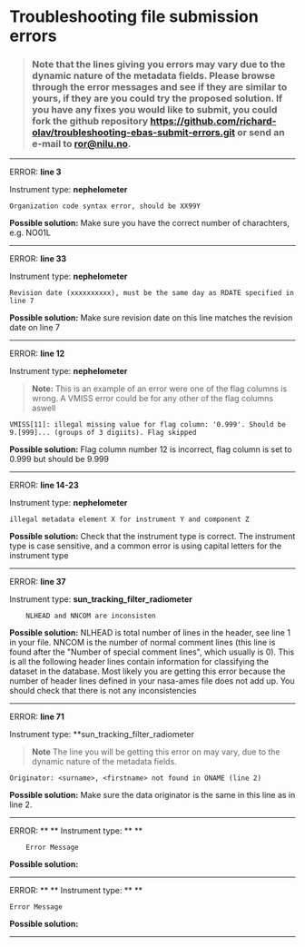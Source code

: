 Troubleshooting file submission errors
============

> ### Note that the lines giving you errors may vary due to the dynamic nature of the metadata fields. Please browse through the error messages and see if they are similar to yours, if they are you could try the proposed solution. If you have any fixes you would like to submit, you could fork the github repository <https://github.com/richard-olav/troubleshooting-ebas-submit-errors.git> or send an e-mail to <ror@nilu.no>.

***
ERROR: **line 3**

Instrument type: **nephelometer** 

	Organization code syntax error, should be XX99Y

**Possible solution:**
Make sure you have the correct number of charachters, e.g. NO01L	

***

ERROR: **line 33**

Instrument type: **nephelometer**

	Revision date (xxxxxxxxxx), must be the same day as RDATE specified in line 7
	
**Possible solution:**
Make sure revision date on this line matches the revision date on line 7

***

ERROR: **line 12**

Instrument type: **nephelometer**

> **Note:** This is an example of an error were one of the flag columns is wrong. A VMISS error could be for any other of the flag columns aswell 

	VMISS[11]: illegal missing value for flag column: '0.999'. Should be 9.[999]... (groups of 3 digiits). Flag skipped

**Possible solution:**
Flag column number 12 is incorrect, flag column is set to 0.999 but should be 9.999 

***

ERROR: **line 14-23**

Instrument type: **nephelometer**

	illegal metadata element X for instrument Y and component Z

**Possible solution:**
Check that the instrument type is correct. The instrument type is case sensitive, and a common error is using capital letters for the instrument type

***

ERROR: **line 37**

Instrument type: **sun_tracking_filter_radiometer**

        NLHEAD and NNCOM are inconsisten 

**Possible solution:**
NLHEAD is total number of lines in the header, see line 1 in your file. NNCOM is the number of normal comment lines (this line is found after the "Number of special comment lines", which usually is 0).
This is all the following header lines contain information for classifying the dataset in the database. 
Most likely you are getting this error because the number of header lines defined in your nasa-ames file does not add up. 
You should check that there is not any inconsistencies 
  
***

ERROR: **line 71**

Instrument type: **sun_tracking_filter_radiometer

> **Note** The line you will be getting this error on may vary, due to the dynamic nature of the metadata fields.

	Originator: <surname>, <firstname> not found in ONAME (line 2)        

**Possible solution:**
Make sure the data originator is the same in this line as in line 2.

***

ERROR: ** **
Instrument type: ** **

        Error Message

**Possible solution:**

***

ERROR: ** **
Instrument type: ** **

	Error Message

**Possible solution:**

***
